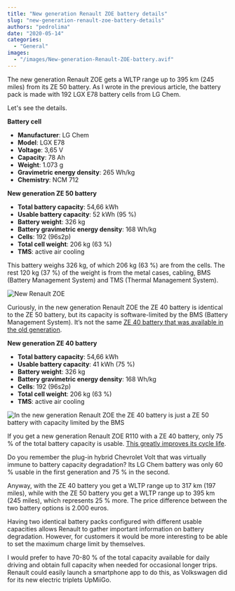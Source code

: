 ```yaml
---
title: "New generation Renault ZOE battery details"
slug: "new-generation-renault-zoe-battery-details"
authors: "pedrolima"
date: "2020-05-14"
categories:
  - "General"
images:
  - "/images/New-generation-Renault-ZOE-battery.avif"
---
```


The new generation Renault ZOE gets a WLTP range up to 395 km (245 miles) from its ZE 50 battery. As I wrote in the previous article, the battery pack is made with 192 LGX E78 battery cells from LG Chem.

Let's see the details.

**Battery cell**

- **Manufacturer**: LG Chem
- **Model**: LGX E78
- **Voltage**: 3,65 V
- **Capacity**: 78 Ah
- **Weight**: 1.073 g
- **Gravimetric energy density**: 265 Wh/kg
- **Chemistry**: NCM 712

**New generation ZE 50 battery**

- **Total battery capacity**: 54,66 kWh
- **Usable battery capacity**: 52 kWh (95 %)
- **Battery weight**: 326 kg
- **Battery gravimetric energy density**: 168 Wh/kg
- **Cells**: 192 (96s2p)
- **Total cell weight**: 206 kg (63 %)
- **TMS**: active air cooling

This battery weighs 326 kg, of which 206 kg (63 %) are from the cells. The rest 120 kg (37 %) of the weight is from the metal cases, cabling, BMS (Battery Management System) and TMS (Thermal Management System).

![New Renault ZOE](images/New-Renault-ZOE.avif)

Curiously, in the new generation Renault ZOE the ZE 40 battery is identical to the ZE 50 battery, but its capacity is software-limited by the BMS (Battery Management System). It’s not the same [ZE 40 battery that was available in the old generation](/2019/02/10/renault-zoe-ze-40-full-battery-specs/).

**New generation ZE 40 battery**

- **Total battery capacity**: 54,66 kWh
- **Usable battery capacity**: 41 kWh (75 %)
- **Battery weight**: 326 kg
- **Battery gravimetric energy density**: 168 Wh/kg
- **Cells**: 192 (96s2p)
- **Total cell weight**: 206 kg (63 %)
- **TMS**: active air cooling

![In the new generation Renault ZOE the ZE 40 battery is just a ZE 50 battery with capacity limited by the BMS](images/In-the-new-generation-Renault-ZOE-the-ZE-40-battery-is-just-a-ZE-50-battery-with-capacity-limited-by-the-BMS.avif)

If you get a new generation Renault ZOE R110 with a ZE 40 battery, only 75 % of the total battery capacity is usable. [This greatly improves its cycle life](/2018/04/27/battery-charging-full-versus-partial/).

Do you remember the plug-in hybrid Chevrolet Volt that was virtually immune to battery capacity degradation? Its LG Chem battery was only 60 % usable in the first generation and 75 % in the second.

Anyway, with the ZE 40 battery you get a WLTP range up to 317 km (197 miles), while with the ZE 50 battery you get a WLTP range up to 395 km (245 miles), which represents 25 % more. The price difference between the two battery options is 2.000 euros.

Having two identical battery packs configured with different usable capacities allows Renault to gather important information on battery degradation. However, for customers it would be more interesting to be able to set the maximum charge limit by themselves.

I would prefer to have 70-80 % of the total capacity available for daily driving and obtain full capacity when needed for occasional longer trips. Renault could easily launch a smartphone app to do this, as Volkswagen did for its new electric triplets UpMiiGo.
